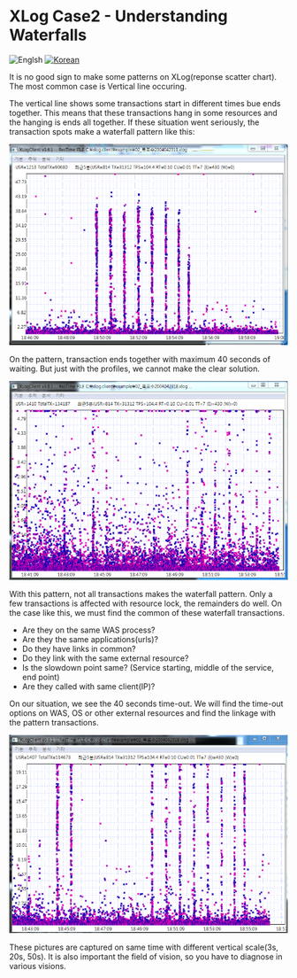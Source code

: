 # XLog Case2 - Understanding Waterfalls
![Englsh](https://img.shields.io/badge/language-English-red.svg) [![Korean](https://img.shields.io/badge/language-Korean-blue.svg)](XLogCase2_kr.md)

It is no good sign to make some patterns on XLog(reponse scatter chart). The most common case is Vertical line occuring.

The vertical line shows some transactions start in different times bue ends together. This means that these transactions hang in some resources and the hanging is ends all together. If these situation went seriously, the transaction spots make a waterfall pattern like this:

![waterfall-case1](../img/client/waterfall_30sec.png)

On the pattern, transaction ends together with maximum 40 seconds of waiting. 
But just with the profiles, we cannot make the clear solution.

![waterfall-case2](../img/client/waterfall_5sec.png)

With this pattern, not all transactions makes the waterfall pattern. Only a few transactions is affected with resource lock, the remainders do well.
On the case like this, we must find the common of these waterfall transactions.
*  Are they on the same WAS process?
*  Are they the same applications(urls)?
*  Do they have links in common?
*  Do they link with the same external resource?
*  Is the slowdown point same? (Service starting, middle of the service, end point)
*  Are they called with same client(IP)?

On our situation, we see the 40 seconds time-out. We will find the time-out options on WAS, OS or other external resources and find the linkage with the pattern transactions.

![waterfall-case3](../img/client/waterfall_20sec.png)

These pictures are captured on same time with different vertical scale(3s, 20s, 50s). It is also important the field of vision, so you have to diagnose in various visions. 
